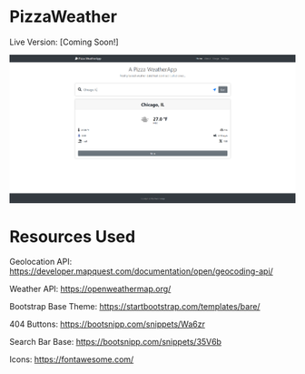 # PizzaWeather
Live Version: [Coming Soon!]

![PizzaWeather Demo Image](App/static/images/demo_img.PNG)

# Resources Used

Geolocation API: https://developer.mapquest.com/documentation/open/geocoding-api/

Weather API: https://openweathermap.org/

Bootstrap Base Theme: https://startbootstrap.com/templates/bare/

404 Buttons: https://bootsnipp.com/snippets/Wa6zr

Search Bar Base: https://bootsnipp.com/snippets/35V6b

Icons: https://fontawesome.com/


